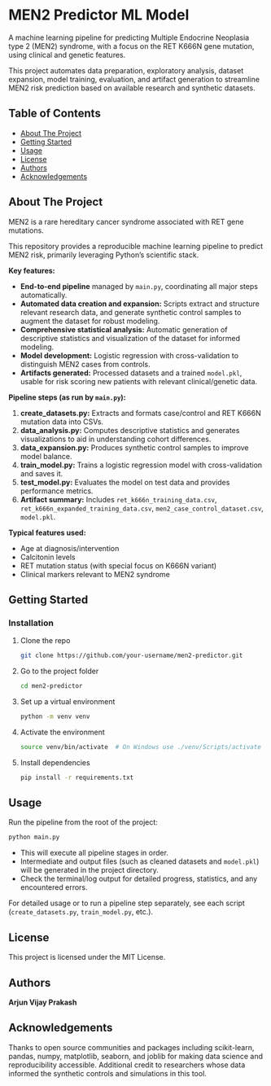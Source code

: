 # MEN2 Predictor ML Model

A machine learning pipeline for predicting Multiple Endocrine Neoplasia type 2 (MEN2) syndrome, with a focus on the RET K666N gene mutation, using clinical and genetic features.

This project automates data preparation, exploratory analysis, dataset expansion, model training, evaluation, and artifact generation to streamline MEN2 risk prediction based on available research and synthetic datasets.

## Table of Contents

- [About The Project](#about-the-project)
- [Getting Started](#getting-started)
- [Usage](#usage)
- [License](#license)
- [Authors](#authors)
- [Acknowledgements](#acknowledgements)

## About The Project

MEN2 is a rare hereditary cancer syndrome associated with RET gene mutations.

This repository provides a reproducible machine learning pipeline to predict MEN2 risk, primarily leveraging Python’s scientific stack.

**Key features:**
- **End-to-end pipeline** managed by `main.py`, coordinating all major steps automatically.
- **Automated data creation and expansion:** Scripts extract and structure relevant research data, and generate synthetic control samples to augment the dataset for robust modeling.
- **Comprehensive statistical analysis:** Automatic generation of descriptive statistics and visualization of the dataset for informed modeling.
- **Model development:** Logistic regression with cross-validation to distinguish MEN2 cases from controls.
- **Artifacts generated:** Processed datasets and a trained `model.pkl`, usable for risk scoring new patients with relevant clinical/genetic data.

**Pipeline steps (as run by `main.py`):**
1. **create_datasets.py:** Extracts and formats case/control and RET K666N mutation data into CSVs.
2. **data_analysis.py:** Computes descriptive statistics and generates visualizations to aid in understanding cohort differences.
3. **data_expansion.py:** Produces synthetic control samples to improve model balance.
4. **train_model.py:** Trains a logistic regression model with cross-validation and saves it.
5. **test_model.py:** Evaluates the model on test data and provides performance metrics.
6. **Artifact summary:** Includes `ret_k666n_training_data.csv`, `ret_k666n_expanded_training_data.csv`, `men2_case_control_dataset.csv`, `model.pkl`.

**Typical features used:**
- Age at diagnosis/intervention
- Calcitonin levels
- RET mutation status (with special focus on K666N variant)
- Clinical markers relevant to MEN2 syndrome

## Getting Started

### Installation

1. Clone the repo
   ```sh
   git clone https://github.com/your-username/men2-predictor.git
   ```
2. Go to the project folder
   ```sh
   cd men2-predictor
   ```
3. Set up a virtual environment
   ```sh
   python -m venv venv
   ```
4. Activate the environment
   ```sh
   source venv/bin/activate  # On Windows use ./venv/Scripts/activate
   ```
5. Install dependencies
   ```sh
   pip install -r requirements.txt
   ```

## Usage

Run the pipeline from the root of the project:

```sh
python main.py
```

- This will execute all pipeline stages in order.
- Intermediate and output files (such as cleaned datasets and `model.pkl`) will be generated in the project directory.
- Check the terminal/log output for detailed progress, statistics, and any encountered errors.

For detailed usage or to run a pipeline step separately, see each script (`create_datasets.py`, `train_model.py`, etc.).

## License

This project is licensed under the MIT License.

## Authors

**Arjun Vijay Prakash**

## Acknowledgements

Thanks to open source communities and packages including scikit-learn, pandas, numpy, matplotlib, seaborn, and joblib for making data science and reproducibility accessible.
Additional credit to researchers whose data informed the synthetic controls and simulations in this tool.